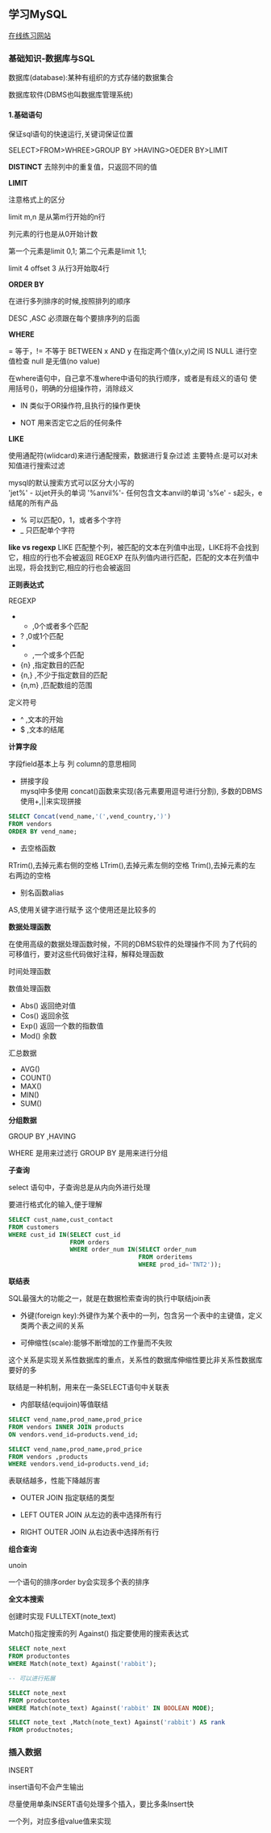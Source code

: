 ## 学习MySQL

[在线练习网站](http://sqlfiddle.com/#!9/5aa9aa/1)
### 基础知识-数据库与SQL

数据库(database):某种有组织的方式存储的数据集合

数据库软件(DBMS也叫数据库管理系统)



#### 1.基础语句

保证sql语句的快速运行,关键词保证位置

SELECT>FROM>WHREE>GROUP BY >HAVING>OEDER BY>LIMIT

**DISTINCT**
去除列中的重复值，只返回不同的值

**LIMIT**

注意格式上的区分

limit m,n 是从第m行开始的n行

列元素的行也是从0开始计数

第一个元素是limit 0,1;
第二个元素是limit 1,1;

limit 4 offset 3  从行3开始取4行

**ORDER BY**

在进行多列排序的时候,按照排列的顺序

DESC ,ASC 必须跟在每个要排序列的后面

**WHERE**

= 等于，!= 不等于
BETWEEN x AND y 在指定两个值(x,y)之间
IS NULL 进行空值检查  null 是无值(no value)

在where语句中，自己拿不准where中语句的执行顺序，或者是有歧义的语句
使用括号()，明确的分组操作符，消除歧义


- IN
类似于OR操作符,且执行的操作更快

- NOT 
用来否定它之后的任何条件

**LIKE**

使用通配符(wlidcard)来进行通配搜索，数据进行复杂过滤
主要特点:是可以对未知值进行搜索过滤

mysql的默认搜索方式可以区分大小写的  
'jet%' - 以jet开头的单词
'%anvil%'- 任何包含文本anvil的单词
's%e'  - s起头，e结尾的所有产品

- % 可以匹配0，1，或者多个字符
- _ 只匹配单个字符

**like vs regexp**
LIKE 匹配整个列，被匹配的文本在列值中出现，LIKE将不会找到它，相应的行也不会被返回
REGEXP 在队列值内进行匹配，匹配的文本在列值中出现，将会找到它,相应的行也会被返回

**正则表达式**

REGEXP

- * ,0个或者多个匹配
- ? ,0或1个匹配
- + ,一个或多个匹配
- {n} ,指定数目的匹配
- {n,} ,不少于指定数目的匹配
- {n,m} ,匹配数组的范围


定义符号

- ^ ,文本的开始
- $ ,文本的结尾


**计算字段**

字段field基本上与 列 column的意思相同

- 拼接字段  
mysql中多使用 concat()函数来实现(各元素要用逗号进行分割),
多数的DBMS使用+,||来实现拼接
```sql
SELECT Concat(vend_name,'(',vend_country,')')
FROM vendors
ORDER BY vend_name;
```


- 去空格函数

RTrim(),去掉元素右侧的空格
LTrim(),去掉元素左侧的空格
Trim(),去掉元素的左右两边的空格


- 别名函数alias

AS,使用关键字进行赋予
这个使用还是比较多的

**数据处理函数**

在使用高级的数据处理函数时候，不同的DBMS软件的处理操作不同
为了代码的可移值行，要对这些代码做好注释，解释处理函数


时间处理函数

数值处理函数

- Abs() 返回绝对值
- Cos() 返回余弦
- Exp() 返回一个数的指数值
- Mod() 余数

汇总数据

- AVG()
- COUNT()
- MAX()
- MIN()
- SUM()


**分组数据**

GROUP BY  ,HAVING

WHERE 是用来过滤行
GROUP BY 是用来进行分组


**子查询**

select 语句中，子查询总是从内向外进行处理

要进行格式化的输入,便于理解

```sql
SELECT cust_name,cust_contact
FROM customers
WHERE cust_id IN(SELECT cust_id
                 FROM orders
                 WHERE order_num IN(SELECT order_num
                                    FROM orderitems
                                    WHERE prod_id='TNT2'));
```


**联结表**

SQL最强大的功能之一，就是在数据检索查询的执行中联结join表

- 外键(foreign key):外键作为某个表中的一列，包含另一个表中的主键值，定义类两个表之间的关系

- 可伸缩性(scale):能够不断增加的工作量而不失败

这个关系是实现关系性数据库的重点，关系性的数据库伸缩性要比非关系性数据库要好的多

联结是一种机制，用来在一条SELECT语句中关联表


- 内部联结(equijoin)等值联结

```sql
SELECT vend_name,prod_name,prod_price
FROM vendors INNER JOIN products
ON vendors.vend_id=products.vend_id;

SELECT vend_name,prod_name,prod_price
FROM vendors ,products
WHERE vendors.vend_id=products.vend_id;
```

表联结越多，性能下降越厉害


- OUTER JOIN 指定联结的类型

- LEFT OUTER JOIN 从左边的表中选择所有行
- RIGHT OUTER JOIN 从右边表中选择所有行


**组合查询**

unoin

一个语句的排序order by会实现多个表的排序


**全文本搜索**

创建时实现  FULLTEXT(note_text)

Match()指定搜索的列
Against() 指定要使用的搜索表达式
```sql
SELECT note_next
FROM productontes
WHERE Match(note_text) Against('rabbit');

-- 可以进行拓展

SELECT note_next
FROM productontes
WHERE Match(note_text) Against('rabbit' IN BOOLEAN MODE);
```

```sql
SELECT note_text ,Match(note_text) Against('rabbit') AS rank
FROM productnotes;
```



### 插入数据

INSERT

insert语句不会产生输出

尽量使用单条INSERT语句处理多个插入，要比多条Insert快

一个列，对应多组value值来实现

